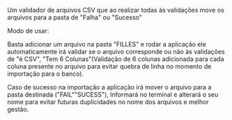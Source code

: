 Um validador de arquivos CSV que ao realizar todas às validações move os arquivos para a pasta de "Falha" ou "Sucesso"

Modo de usar:

   Basta adicionar um arquivo na pasta "FILLES" e rodar a aplicação ele automaticamente irá validar se o arquivo corresponde ou não às validações de "é CSV", "Tem 6 Colunas"(Validação de 6 colunas adicionada para cada coluna presente no arquivo para evitar quebra de linha no momento de importação para o banco).

   Caso de sucesso na importação a aplicação irá mover o arquivo para a pasta destinada ("FAIL""SUCESS"), Informará no terminal e alterará o seu nome para evitar futuras duplicidades no nome dos arquivos
e melhor gestão.
